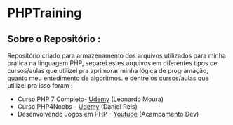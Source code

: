# PHPTraining

## Sobre o Repositório :
 Repositório criado para armazenamento dos arquivos utilizados para minha prática na linguagem PHP, separei estes arquivos em diferentes tipos de cursos/aulas que utilizei pra aprimorar minha lógica de programação, quanto meu entedimento de algoritmos. 
e dentre os cursos/aulas que utilizei pra isso foram :

- Curso PHP 7 Completo- [Udemy](https://www.udemy.com/course/php-7-completo/) (Leonardo Moura)
- Curso PHP4Noobs - [Udemy](https://www.udemy.com/course/php4noobs/) (Daniel Reis)
- Desenvolvendo Jogos em PHP - [Youtube](https://youtube.com/playlist?list=PL5X822QTM1JbjCD1iwBtEYoekY0lzbZEH&si=Z2BLUfSDhqmneYOv) (Acampamento Dev)

